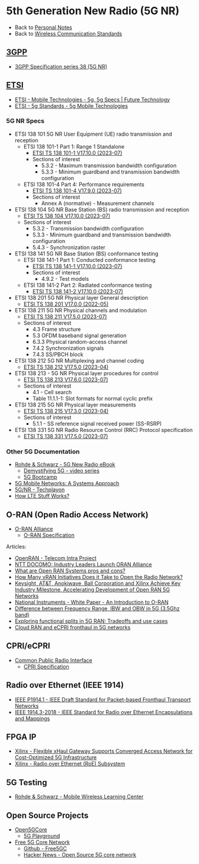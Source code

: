 # 5th Generation New Radio (5G NR)

- Back to [Personal Notes](../README.md)
- Back to [Wireless Communication Standards](README.md)

## [3GPP](https://www.3gpp.org/)

- [3GPP Specification series 38 (5G NR)][3GPP_38]

[3GPP_38]: https://www.3gpp.org/DynaReport/38-series.htm

## [ETSI](https://www.etsi.org/)

- [ETSI - Mobile Technologies - 5g, 5g Specs | Future Technology](https://www.etsi.org/technologies/5g)
- [ETSI - 5g Standards - 5g Mobile Technologies](https://www.etsi.org/technologies/mobile/5g)

### 5G NR Specs

- ETSI 138 101 5G NR User Equipment (UE) radio transmission and reception
  - ETSI 138 101-1 Part 1: Range 1 Standalone
    - [ETSI TS 138 101-1 V17.10.0 (2023-07)][138_101_1_V17.10.0]
    - Sections of interest
      - 5.3.2 - Maximum transmission bandwidth configuration
      - 5.3.3 - Minimum guardband and transmission bandwidth configuration
  - ETSI 138 101-4 Part 4: Performance requirements
    - [ETSI TS 138 101-4 V17.9.0 (2023-07)][138_101_4_V17.9.0]
    - Sections of interest
      - Annex A (normative) - Measurement channels
- ETSI 138 104 5G NR Base Station (BS) radio transmission and reception
  - [ETSI TS 138 104 V17.10.0 (2023-07)][138_104_V17.10.0]
  - Sections of interest
    - 5.3.2 - Transmission bandwidth configuration
    - 5.3.3 - Minimum guardband and transmission bandwidth configuration
    - 5.4.3 - Synchronization raster
- ETSI 138 141 5G NR Base Station (BS) conformance testing
  - ETSI 138 141-1 Part 1: Conducted conformance testing
    - [ETSI TS 138 141-1 V17.10.0 (2023-07)][138_141_1_V17.10.0]
    - Sections of interest
      - 4.9.2 - Test models
  - ETSI 138 141-2 Part 2: Radiated conformance testing
    - [ETSI TS 138 141-2 V17.10.0 (2023-07)][138_141_2_V17.10.0]
- ETSI 138 201 5G NR Physical layer General description
  - [ETSI TS 138 201 V17.0.0 (2022-05)][138_201_V17.0.0]
- ETSI 138 211 5G NR Physical channels and modulation
  - [ETSI TS 138 211 V17.5.0 (2023-07)][138_211_V17.5.0]
  - Sections of interest
    - 4.3 Frame structure
    - 5.3 OFDM baseband signal generation
    - 6.3.3 Physical random-access channel
    - 7.4.2 Synchronization signals
    - 7.4.3 SS/PBCH block
- ETSI 138 212 5G NR Multiplexing and channel coding
  - [ETSI TS 138 212 V17.5.0 (2023-04)][138_212_V17.5.0]
- ETSI 138 213 - 5G NR Physical layer procedures for control
  - [ETSI TS 138 213 V17.6.0 (2023-07)][138_213_V17.6.0]
  - Sections of interest
    - 4.1 - Cell search
    - Table 11.1.1-1: Slot formats for normal cyclic prefix
- ETSI 138 215 5G NR Physical layer measurements
  - [ETSI TS 138 215 V17.3.0 (2023-04)][138_215_V17.3.0]
  - Sections of interest
    - 5.1.1 - SS reference signal received power (SS-RSRP)
- ETSI 138 331 5G NR Radio Resource Control (RRC) Protocol specification
  - [ETSI TS 138 331 V17.5.0 (2023-07)][138_331_V17.5.0]

[138_101_1_V17.10.0]: https://www.etsi.org/deliver/etsi_ts/138100_138199/13810101/17.10.00_60/ts_13810101v171000p.pdf
[138_101_4_V17.9.0]: https://www.etsi.org/deliver/etsi_ts/138100_138199/13810104/17.09.00_60/ts_13810104v170900p.pdf
[138_104_V17.10.0]: https://www.etsi.org/deliver/etsi_ts/138100_138199/138104/17.10.00_60/ts_138104v171000p.pdf
[138_141_1_V17.10.0]: https://www.etsi.org/deliver/etsi_ts/138100_138199/13814101/17.10.00_60/ts_13814101v171000p.pdf
[138_141_2_V17.10.0]: https://www.etsi.org/deliver/etsi_ts/138100_138199/13814102/17.10.00_60/ts_13814102v171000p.pdf
[138_201_V17.0.0]: https://www.etsi.org/deliver/etsi_ts/138200_138299/138201/17.00.00_60/ts_138201v170000p.pdf
[138_211_V17.5.0]: https://www.etsi.org/deliver/etsi_ts/138200_138299/138211/17.05.00_60/ts_138211v170500p.pdf
[138_212_V17.5.0]: https://www.etsi.org/deliver/etsi_ts/138200_138299/138212/17.05.00_60/ts_138212v170500p.pdf
[138_213_V17.6.0]: https://www.etsi.org/deliver/etsi_ts/138200_138299/138213/17.06.00_60/ts_138213v170600p.pdf
[138_215_V17.3.0]: https://www.etsi.org/deliver/etsi_ts/138200_138299/138215/17.03.00_60/ts_138215v170300p.pdf
[138_331_V17.5.0]: https://www.etsi.org/deliver/etsi_ts/138300_138399/138331/17.05.00_60/ts_138331v170500p.pdf

### Other 5G Documentation

- [Rohde & Schwarz - 5G New Radio eBook](https://gloris.rohde-schwarz.com/ebooks/5G)
  - [Demystifying 5G - video series](https://www.rohde-schwarz.com/us/solutions/test-and-measurement/wireless-communication/wireless-5g-and-cellular/videos-demystifying-5g_232236.html)
  - [5G Bootcamp](https://bootcamp.electronicdesign.com/?sap-outbound-id=AC9B580CAEDD868C274A65B2973022200BFB1205&utm_source=SAPHybris&utm_medium=email&utm_campaign=2360&utm_term=20200325_NA_WIC_MarchNews___5G%20Boot%20Camp___105&utm_content=EN)
- [5G Mobile Networks: A Systems Approach](https://5g.systemsapproach.org/)
- [5G/NR - Techplayon](http://www.techplayon.com/5gnr/)
- [How LTE Stuff Works?](http://howltestuffworks.blogspot.com/)

## O-RAN (Open Radio Access Network)

- [O-RAN Alliance](https://www.o-ran.org/)
  - [O-RAN Specification](https://www.o-ran.org/specifications)

Articles:

- [OpenRAN - Telecom Intra Project][1]
- [NTT DOCOMO: Industry Leaders Launch ORAN Alliance][2]
- [What are Open RAN Systems pros and cons?][3]
- [How Many vRAN Initiatives Does it Take to Open the Radio Network?][4]
- [Keysight, AT&T, Anokiwave, Ball Corporation and Xilinx Achieve Key Industry Milestone, Accelerating Development of Open RAN 5G Networks][5]
- [National Instruments - White Paper - An Introduction to O-RAN][6]
- [Difference between Frequency Range, IBW and OBW in 5G (3.5Ghz band)][7]
- [Exploring functional splits in 5G RAN: Tradeoffs and use cases][8]
- [Cloud RAN and eCPRI fronthaul in 5G networks][9]

[1]: https://telecominfraproject.com/openran/
[2]: https://www.asiaone.com/business/ntt-docomo-industry-leaders-launch-oran-alliance
[3]: https://wade4wireless.com/2018/07/05/what-are-open-ran-systems-pros-and-cons/
[4]: https://www.sdxcentral.com/articles/opinion-editorial/many-vran-initiatives-take-open-radio-network/2018/02/
[5]: https://about.keysight.com/en/newsroom/pr/2019/14feb-nr19011.shtml
[6]: https://www.ni.com/content/dam/web/pdfs/white-paper/Introduction-to_ORAN-WP.pdf
[7]: https://www.5gworldpro.com/blog/2021/10/22/139-difference-between-frequency-range-ibw-and-obw-in-5g-3-5ghz-band/
[8]: https://www.rcrwireless.com/20210317/opinion/readerforum/exploring-functional-splits-in-5g-ran-tradeoffs-and-use-cases-reader-forum
[9]: https://medium.com/5g-nr/cloud-ran-and-ecpri-fronthaul-in-5g-networks-a1f63d13df67

## CPRI/eCPRI

- [Common Public Radio Interface](http://www.cpri.info/)
  - [CPRI Specification](http://www.cpri.info/spec.html)

## Radio over Ethernet (IEEE 1914)

- [IEEE P1914.1 - IEEE Draft Standard for Packet-based Fronthaul Transport Networks][1914.1]
- [IEEE 1914.3-2018 - IEEE Standard for Radio over Ethernet Encapsulations and Mappings][1914.3]

[1914.1]: https://standards.ieee.org/project/1914_1.html
[1914.3]: https://standards.ieee.org/content/ieee-standards/en/standard/1914_3-2018.html

## FPGA IP

- [Xilinx - Flexible xHaul Gateway Supports Converged Access Network for Cost-Optimized 5G Infrastructure][xHaul]
- [Xilinx - Radio over Ethernet (RoE) Subsystem][RoE]

[xHaul]: https://forums.xilinx.com/t5/Adaptable-Advantage-Blog/Flexible-xHaul-Gateway-Supports-Converged-Access-Network-for/ba-p/952216
[RoE]: https://www.xilinx.com/products/intellectual-property/ef-di-roe-framer.html

## 5G Testing

- [Rohde & Schwarz - Mobile Wireless Learning Center](https://www.mobilewirelesstesting.com/)

## Open Source Projects

- [Open5GCore](https://www.open5gcore.org/)
  - [5G Playground](https://www.fokus.fraunhofer.de/go/en/fokus_testbeds/5g_playground)
- [Free 5G Core Network](https://free5gc.org/)
  - [Github - Free5GC](https://github.com/free5gc/free5gc)
  - [Hacker News - Open Source 5G core network](https://news.ycombinator.com/item?id=23426752)
